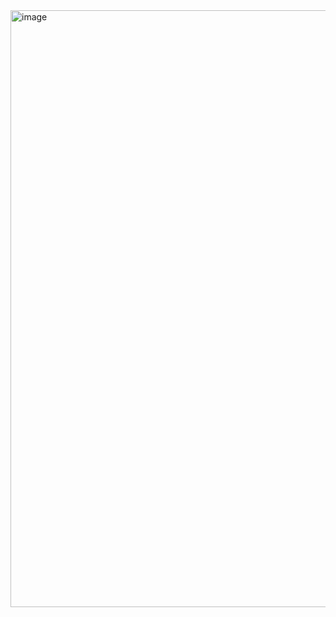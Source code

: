 <img width="1274" height="955" alt="image" src="https://github.com/user-attachments/assets/93cfd293-4945-4617-b138-cacacf4e7428" />
